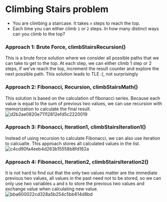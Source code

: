 # Climbing Stairs problem
* You are climbing a staircase. It takes `n` steps to reach the top.
* Each time you can either climb `1` or `2` steps. In how many distinct ways can you climb to the top?


### Approach 1: Brute Force, climbStairsRecursion()
This is a brute force solution where we consider all possible paths that we can take to get to the top. At each step, we can either climb 1 step or 2 steps, if we've reach the top, increment the result counter and explore the next possible path.
This solution leads to TLE :(, not surprisingly


### Approach 2: Fibonacci, Recursion, climbStairsMath()
This solution is based on the calculation of fibonacci series. Because each value is equal to the sum of previous two values, we can use recursion with memorization to calculate the final result.\
![d2b2ae0820e71112812efd5c2220019](https://user-images.githubusercontent.com/25105806/130372380-a4d89d2c-9dd7-4a52-989c-b3fd97659c46.png)

### Approach 3: Fibonacci, Iteration1, climbStairsIteration1()
Instead of using recursion to calculate Fibonacci, we can also use iteration to calcualte. This approach stores all calculated values in the list.\
![c4cd90fa4eeb4d263b15558b8fd162a](https://user-images.githubusercontent.com/25105806/130372424-5832ee65-b7ee-4998-abdb-aa55b8b243c5.png)

### Approach 4: Fibonacci, Iteration2, climbStairsIteration2()
It is not hard to find out that the only two values matter are the immediate previous two values, all values in the past need not to be stored, so we can only use two variables `a` and `b` to store the previous two values and exchange value when calculating new value.\
![bba600022cd328a5b254c5bb614d8bd](https://user-images.githubusercontent.com/25105806/130372457-386eeb77-6335-44f0-b524-e10b989b1932.png)

